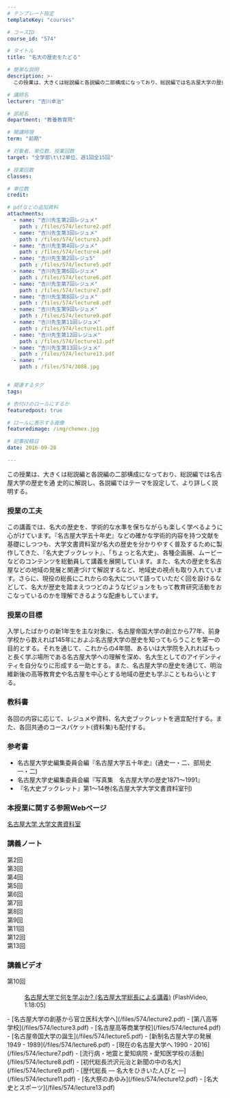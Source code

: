 ```yaml
---
# テンプレート指定
templateKey: "courses"

# コースID
course_id: "574"

# タイトル
title: "名大の歴史をたどる"

# 簡単な説明
description: >-
  この授業は、大きくは総説編と各説編の二部構成になっており、総説編では名古屋大学の歴史を通 史的に解説し、各説編ではテーマを設定して、より詳しく説明する。...

# 講師名
lecturer: "吉川卓治"

# 部局名
department: "教養教育院"

# 開講時限
term: "前期"

# 対象者、単位数、授業回数
target: "全学部\t\t2単位、週1回全15回"

# 授業回数
classes: 

# 単位数
credit: 

# pdfなどの追加資料
attachments: 
  - name: "吉川先生第2回レジュメ" 
    path : /files/574/lecture2.pdf
  - name: "吉川先生第3回レジュメ" 
    path : /files/574/lecture3.pdf
  - name: "吉川先生第4回レジュメ" 
    path : /files/574/lecture4.pdf
  - name: "吉川先生第2回レジュ5" 
    path : /files/574/lecture5.pdf
  - name: "吉川先生第6回レジュメ" 
    path : /files/574/lecture6.pdf
  - name: "吉川先生第7回レジュメ" 
    path : /files/574/lecture7.pdf
  - name: "吉川先生第8回レジュメ" 
    path : /files/574/lecture8.pdf
  - name: "吉川先生第9回レジュメ" 
    path : /files/574/lecture9.pdf
  - name: "吉川先生第11回レジュメ" 
    path : /files/574/lecture11.pdf
  - name: "吉川先生第12回レジュメ" 
    path : /files/574/lecture12.pdf
  - name: "吉川先生第13回レジュメ" 
    path : /files/574/lecture13.pdf
  - name: "" 
    path : /files/574/3088.jpg


# 関連するタグ
tags:

# 色付けのロールにするか
featuredpost: true

# ロールに表示する画像
featuredimage: /img/chemex.jpg

# 記事投稿日
date: 2016-09-28

---
```

この授業は、大きくは総説編と各説編の二部構成になっており、総説編では名古屋大学の歴史を通 史的に解説し、各説編ではテーマを設定して、より詳しく説明する。

### 授業の工夫


この講義では、名大の歴史を、学術的な水準を保ちながらも楽しく学べるように心がけています。『名古屋大学五十年史』などの確かな学術的内容を持つ文献を基礎にしつつも、大学文書資料室が名大の歴史を分かりやすく普及するために製作してきた、『名大史ブックレット』、「ちょっと名大史」、各種企画展、ムービーなどのコンテンツを総動員して講義を展開しています。また、名大の歴史を名古屋などの地域の発展と関連づけて解説するなど、地域史の視点も取り入れています。さらに、現役の総長にこれからの名大について語っていただく回を設けるなどして、名大が歴史を踏まえつつどのようなビジョンをもって教育研究活動をおこなっているのかを理解できるような配慮もしています。


### 授業の目標


入学したばかりの新1年生を主な対象に、名古屋帝国大学の創立から77年、前身学校から数えれば145年におよぶ名古屋大学の歴史を知ってもらうことを第一の目的とする。それを通じて、これからの4年間、あるいは大学院を入れればもっと長く学ぶ場所である名古屋大学への理解を深め、名大生としてのアイデンティティを自分なりに形成する一助とする。また、名古屋大学の歴史を通じて、明治維新後の高等教育史や名古屋を中心とする地域の歴史も学ぶこともねらいとする。 


### 教科書


各回の内容に応じて、レジュメや資料、名大史ブックレットを適宜配付する。また、各回共通のコースパケット(資料集)も配付する。 


### 参考書
 

  * 名古屋大学史編集委員会編『名古屋大学五十年史』(通史一・二、部局史一・二)
  * 名古屋大学史編集委員会編『写真集　名古屋大学の歴史1871～1991』
  * 『名大史ブックレット』第1～14巻(名古屋大学大学文書資料室刊)


### 本授業に関する参照Webページ


<a href="http://nua.jimu.nagoya-u.ac.jp/" target="blank">名古屋大学 大学文書資料室</a>


### 講義ノート


<dt>
  第2回
</dt>

<dd>
  
</dd>

<dt>
  第3回
</dt>

<dd>
  
</dd>

<dt>
  第4回
</dt>

<dd>
  
</dd>

<dt>
  第5回
</dt>

<dd>
  
</dd>

<dt>
  第6回
</dt>

<dd>
  
</dd>

<dt>
  第7回
</dt>

<dd>
  
</dd>

<dt>
  第8回
</dt>

<dd>
  
</dd>

<dt>
  第9回
</dt>

<dd>
  
</dd>

<dt>
  第11回
</dt>

<dd>
  
</dd>

<dt>
  第12回
</dt>

<dd>
  
</dd>

<dt>
  第13回
</dt>

<dd>
  
</dd></dt> 


### 講義ビデオ


<dl>
  <dt>
    第10回
  </dt>
  
  <dd>
    <a href="http://studio.media.nagoya-u.ac.jp/videos/watch.php?v=148fb8bc7d2589bb03a51ffe4e721cced3608a9f" target="blank"><br />名古屋大学で何を学ぶか? (名古屋大学総長による講義)</a> (FlashVideo, 1:18:05)
  </dd>
</dl>- [名古屋大学の創基から官立医科大学へ](/files/574/lecture2.pdf)
- [第八高等学校](/files/574/lecture3.pdf)
- [名古屋高等商業学校](/files/574/lecture4.pdf)
- [名古屋帝国大学の誕生](/files/574/lecture5.pdf)
- [新制名古屋大学の発展 1949 - 1989](/files/574/lecture6.pdf)
- [現在の名古屋大学へ 1990 - 2016](/files/574/lecture7.pdf)
- [流行病・地震と愛知病院・愛知医学校の活動](/files/574/lecture8.pdf)
- [初代総長渋沢元治と新聞の中の名大](/files/574/lecture9.pdf)
- [歴代総長 — 名大をひきいた人びと —](/files/574/lecture11.pdf)
- [名大祭のあゆみ](/files/574/lecture12.pdf)
- [名大史とスポーツ](/files/574/lecture13.pdf)



